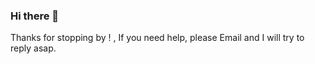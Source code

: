 ### Hi there 👋

Thanks for stopping by ! , If you need help, please Email and I will try to reply asap.

